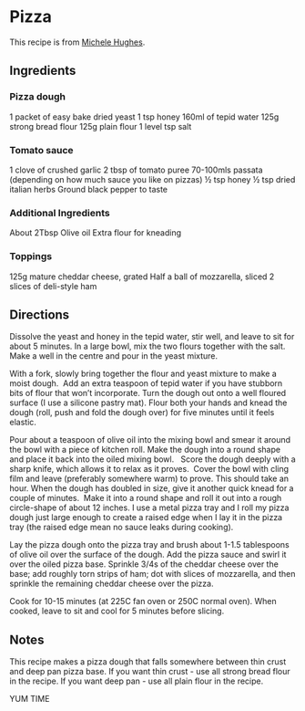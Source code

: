 # Pizza

This recipe is from [Michele Hughes](https://twitter.com/ManyHues).

## Ingredients

### Pizza dough
1 packet of easy bake dried yeast
1 tsp honey
160ml of tepid water
125g strong bread flour
125g plain flour
1 level tsp salt

### Tomato sauce
1 clove of crushed garlic
2 tbsp of tomato puree
70-100mls passata (depending on how much sauce you like on pizzas)
½ tsp honey
½ tsp dried italian herbs
Ground black pepper to taste

### Additional Ingredients
About 2Tbsp Olive oil
Extra flour for kneading

### Toppings
125g mature cheddar cheese, grated
Half a ball of mozzarella, sliced
2 slices of deli-style ham

## Directions

Dissolve the yeast and honey in the tepid water, stir well, and leave to sit for about 5 minutes.
In a large bowl, mix the two flours together with the salt. Make a well in the centre and pour in the yeast mixture.  

With a fork, slowly bring together the flour and yeast mixture to make a moist dough.  Add an extra teaspoon of tepid water if you have stubborn bits of flour that won’t incorporate.
Turn the dough out onto a well floured surface (I use a silicone pastry mat). Flour both your hands and knead the dough (roll, push and fold the dough over) for five minutes until it feels elastic.

Pour about a teaspoon of olive oil into the mixing bowl and smear it around the bowl with a piece of kitchen roll. Make the dough into a round shape and place it back into the oiled mixing bowl.  
Score the dough deeply with a sharp knife, which allows it to relax as it proves.  Cover the bowl with cling film and leave (preferably somewhere warm) to prove. This should take an hour.
When the dough has doubled in size, give it another quick knead for a couple of minutes.  Make it into a round shape and roll it out into a rough circle-shape of about 12 inches. 
I use a metal pizza tray and I roll my pizza dough just large enough to create a raised edge when I lay it in the pizza tray (the raised edge mean no sauce leaks during cooking). 

Lay the pizza dough onto the pizza tray and brush about 1-1.5 tablespoons of olive oil over the surface of the dough. Add the pizza sauce and swirl it over the oiled pizza base.
Sprinkle 3/4s of the cheddar cheese over the base; add roughly torn strips of ham;  dot with slices of mozzarella, and then sprinkle the remaining cheddar cheese over the pizza.

Cook for 10-15 minutes (at 225C fan oven or 250C normal oven). When cooked, leave to sit and cool for 5 minutes before slicing. 

## Notes
This recipe makes a pizza dough that falls somewhere between thin crust and deep pan pizza base. If you want thin crust - use all strong bread flour in the recipe. If you want deep pan - use all plain flour in the recipe. 

YUM TIME
